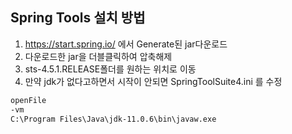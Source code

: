 ## Spring Tools 설치 방법

1) https://start.spring.io/  에서 Generate된 jar다운로드
2) 다운로드한 jar을 더블클릭하여 압축해제
3) sts-4.5.1.RELEASE폴더를 원하는 위치로 이동
4) 만약 jdk가 없다고하면서 시작이 안되면 SpringToolSuite4.ini 를 수정
```txt
openFile
-vm
C:\Program Files\Java\jdk-11.0.6\bin\javaw.exe
```
